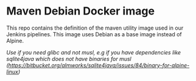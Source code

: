 # Maven Debian Docker image

This repo contains the definition of the maven utility
image used in our Jenkins pipelines. This image uses Debian as a base
image instead of Alpine.

*Use if you need glibc and not musl, e.g if you
have dependencies like sqlite4java which does not have binaries for musl
(https://bitbucket.org/almworks/sqlite4java/issues/84/binary-for-alpine-linux)*
